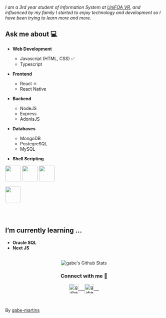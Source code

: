<!-- ### <img src="https://github.com/rajput2107/rajput2107/blob/master/Assets/Hi.gif" width="29px"> Hello world!&nbsp;<img src="https://github.com/rajput2107/rajput2107/blob/master/Assets/Earth.gif" width="24px"> -->

<em>I am a 3rd year student of Information System at <a href="https://www.unifoa.edu.br/">UniFOA VR</a>, and influenced by my family I started to enjoy technology and development so I have been trying to learn more and more.</em> <br/>

## Ask me about :computer:

- **Web Development**
  - Javascript (HTML, CSS) :white_check_mark:
  - Typescript

- **Frontend**
  - React ⚛️
  - React Native
  
- **Backend**
  - NodeJS
  - Express
  - AdonisJS
  
- **Databases**
  - MongoDB
  - PostegreSQL
  - MySQL

- **Shell Scripting**

<a href="https://reactjs.org/" target="_blank"><img height="50" src="https://www.vectorlogo.zone/logos/reactjs/reactjs-ar21.svg"></a>
<a href="https://firebase.google.com/" target="_blank"><img height="50" src="https://www.vectorlogo.zone/logos/firebase/firebase-ar21.svg"></a>
<a href="https://www.docker.com/" target="_blank"><img height="50" src="https://www.vectorlogo.zone/logos/docker/docker-official.svg"></a>

<a href="https://www.heroku.com/" target="_blank"><img height="50" src="https://www.vectorlogo.zone/logos/heroku/heroku-ar21.svg"></a>

<br/><br/>

## I’m currently learning ...

- **Oracle SQL**
- **Next JS**
  <br/>
  <br/>

<p align="center">
<img align="center" src="https://github-readme-stats.vercel.app/api?username=gabe-martins&&show_icons=true&theme=dark" alt="gabe's Github Stats">
</p>

<div align="center">
  <h3 align="center">Connect with me 🤝</h3> 
</div>
<p align="center">
 <a href="https://www.linkedin.com/in/gabriel-martins-b22648129/" target="blank">
  <img align="center" alt="gabe's LinkedIn" width="30px" src="https://www.vectorlogo.zone/logos/linkedin/linkedin-icon.svg" /> &nbsp; &nbsp;
 </a>
 <a href="https://www.instagram.com/gabe_a_martinz/" target="blank">
  <img align="center" alt="gabe's Instagram" width="30px" src="https://www.vectorlogo.zone/logos/instagram/instagram-icon.svg" /> &nbsp; &nbsp;
 </a>
 <!-- <a href="https://twitter.com/gabe2107" target="blank">
  <img align="center" alt="gabe's Twitter" width="30px" src="https://www.vectorlogo.zone/logos/twitter/twitter-official.svg" /> &nbsp; &nbsp;
 </a>
 <a href="https://medium.com/@gaberana2107" target="blank">
  <img align="center" alt="gabe's Twitter" width="30px" src="https://www.vectorlogo.zone/logos/medium/medium-tile.svg" />
 </a>  -->
  <br/>

</p>
<br/>

By [gabe-martins](https://github.com/gabe-martins)
